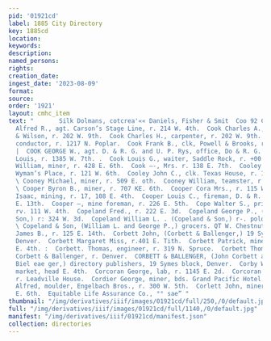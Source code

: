 ```yaml
---
pid: '01921cd'
label: 1885 City Directory
key: 1885cd
location: 
keywords: 
description: 
named_persons: 
rights: 
creation_date: 
ingest_date: '2023-08-09'
format: 
source: 
order: '1921'
layout: cmhc_item
text: "       Silk Dolmans, cotcrea'«« Daniels, Fisher & Smit  Coo 92 COR        Cook
  Alfred R., agt. Carson’s Stage Line, r. 214 W. 4th.  Cook Charles A., clk, Jeffery
  & Wilson, r. 202 W. 9th.  Cook Charles H., carpenter, r. 202 W. 9th.  Cook Frank,
  conductor, r. 1217 N. Poplar.  Cook Frank B., clk, Powell & Brooks, r. 202 W. 9th.
  |  COOK GEORGE W., agt. D. & R. G. and U. P. Rys, office, Do & R. G. Depot.  Cook
  Louis, r. 1385 W. 7th. .  Cook Louis G., waiter, Saddle Rock, r. +00 E. 6th.  Cook
  William, miner, r. 428 E. 6th.  Cook —-, Mrs. r. 138 E. 7th.  Cooley Frank R., barkpr,
  Wyman’s Place, r. 121 W. 6th.  Cooley John C., clk. Texas House, r. 121 W. 6th.
  \ Cooney Michael, miner, r. 509 E. oth.  Cooney William, teamster, r. 419 E. Sth.
  \ Cooper Byron B., miner, r. 707 KE. 6th.  Cooper Cora Mrs., r. 115 W. 3d.  Cooper
  Isaac, mining, r. 17, 108 E. 4th.  Cooper Louis C., fireman, D. & R. G. Ry, r. 118
  E. 13th.  Cooper —, mine foreman, r. 226 E. 5th.  Cope Walter S., printer, Democrat,
  rv. 111 W. 4th.  Copeland Fred., r. 222 E. 3d.  Copeland George P., (Copeland &
  Son,) r: 324 W. 3d.  Copeland William L. . (Copeland & Son,) r-. polorado Springs.
  \ Copeland & Son, (William L. and George P.,) grocers. QT W. Chestnut.  Corbett
  James B., r. 125 E. 14th.  Corbett John, (Corbett & Ballenger,) 19 Symes block,
  Denver.  Corbett Margaret Miss, r.401 E. Tith.  Corbett Patrick, miner, bds. 428
  E. 4th. :  Corbett. Thomas, engineer, r. 319 N. Spruce.  Corbett Thomas B., with
  Corbett & Ballenger, r. Denver.  CORBETT & BALLENGER, (John Corbett and ‘John H.
  Biel eae ger,) directory publishers, 19 Symes block, Denver.  Corby Wesley B., meat
  market, head E. 4th.  Corcoran George, lab, r. 1145 E. 2d.  Corcoran Thomas, lab,
  r. Leadville House.  Cordier George, miner, bds. Grand Pacific Hotel.  Cordingly
  Alfred, moulder, Engelbach Bros., r. 300 W. 5th.  Corlett John, miner, bds. 804
  E. 6th.  Equitable Life Assurance Co., °° sae” "
thumbnail: "/img/derivatives/iiif/images/01921cd/full/250,/0/default.jpg"
full: "/img/derivatives/iiif/images/01921cd/full/1140,/0/default.jpg"
manifest: "/img/derivatives/iiif/01921cd/manifest.json"
collection: directories
---
```

